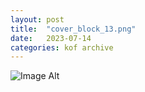 ```yaml
---
layout:	post
title:	"cover_block_13.png"
date:	2023-07-14
categories:	kof archive
---
```


![Image Alt](https://k0f.github.io/assets/cover_block_13.png)
